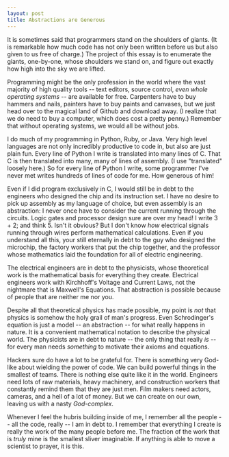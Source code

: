 ```yaml
---
layout: post
title: Abstractions are Generous
---
```


It is sometimes said that programmers stand on the shoulders of giants. (It is remarkable how much code has not only been written before us but also given to us free of charge.) The project of this essay is to enumerate the giants, one-by-one, whose shoulders we stand on, and figure out exactly how high into the sky we are lifted.

Programming might be the only profession in the world where the vast majority of high quality tools -- text editors, source control, *even whole operating systems* -- are available for free. Carpenters have to buy hammers and nails, painters have to buy paints and canvases, but we just head over to the magical land of Github and download away. (I realize that we do need to buy a computer, which does cost a pretty penny.) Remember that without operating systems, we would all be without jobs.

I do much of my programming in Python, Ruby, or Java. Very high level languages are not only incredibly productive to code in, but also are just plain fun. Every line of Python I write is translated into many lines of C. That C is then translated into many, many of lines of assembly. (I use "translated" loosely here.) So for every line of Python I write, some programmer I've never met writes hundreds of lines of code for me. How generous of him!

Even if I did program exclusively in C, I would still be in debt to the engineers who designed the chip and its instruction set. I have no desire to pick up assembly as my language of choice, but even assembly is an abstraction: I never once have to consider the current running through the circuits. Logic gates and processor design sure are over my head! I write 3 + 2; and think 5. Isn't it obvious? But I don't know *how* electrical signals running through wires perform mathematical calculations. Even if you understand all this, your still eternally in debt to the guy who designed the microchip, the factory workers that put the chip together, and the professor whose mathematics laid the foundation for all of electric engineering.

The electrical engineers are in debt to the physicists, whose theoretical work is the mathematical basis for everything they create. Electrical engineers work with Kirchhoff's Voltage and Current Laws, not the nightmare that is Maxwell's Equations. That abstraction is possible because of people that are neither me nor you.

Despite all that theoretical physics has made possible, my point is *not* that physics is somehow the holy grail of man's progress. Even Schrodinger's equation is just a model -- an abstraction -- for what really happens in nature. It is a convenient mathematical notation to describe the physical world. The physicists are in debt to nature -- the only thing that really *is* -- for every man needs *something* to motivate their axioms and equations.

Hackers sure do have a lot to be grateful for. There is something very God-like about wielding the power of code. We can build powerful things in the smallest of teams. There is nothing else quite like it in the world. Engineers need lots of raw materials, heavy machinery, and construction workers that constantly remind them that they are just men. Film makers need actors, cameras, and a hell of a lot of money. But we can create on our own, leaving us with a nasty *God-complex*.

Whenever I feel the hubris building inside of me, I remember all the people  -- all the code, really -- I am in debt to. I remember that everything I create is really the work of the many people before me. The fraction of the work that is *truly* mine is the smallest sliver imaginable. If anything is able to move a scientist to prayer, it is this.
